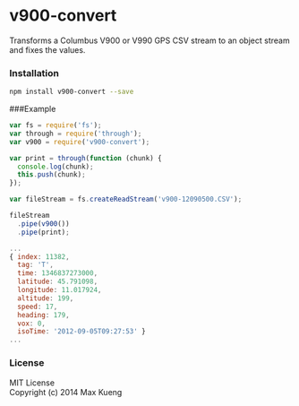 v900-convert
============

Transforms a Columbus V900 or V990 GPS CSV stream to an object stream and fixes the values.

### Installation

```bash
npm install v900-convert --save
```

###Example

```javascript
var fs = require('fs');
var through = require('through');
var v900 = require('v900-convert');

var print = through(function (chunk) {
  console.log(chunk);
  this.push(chunk);
});

var fileStream = fs.createReadStream('v900-12090500.CSV');

fileStream
  .pipe(v900())
  .pipe(print);
```

```javascript
...
{ index: 11382,
  tag: 'T',
  time: 1346837273000,
  latitude: 45.791098,
  longitude: 11.017924,
  altitude: 199,
  speed: 17,
  heading: 179,
  vox: 0,
  isoTime: '2012-09-05T09:27:53' }
...
```


### License

MIT License  
Copyright (c) 2014 Max Kueng
